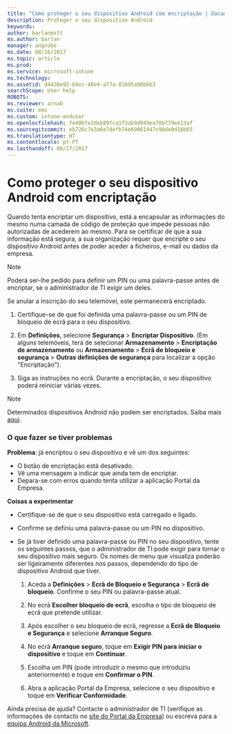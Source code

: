 ```yaml
---
title: "Como proteger o seu dispositivo Android com encriptação | Documentos da Microsoft"
description: Proteger o seu dispositivo Android
keywords: 
author: barlanmsft
ms.author: barlan
manager: angrobe
ms.date: 08/16/2017
ms.topic: article
ms.prod: 
ms.service: microsoft-intune
ms.technology: 
ms.assetid: d4430e92-04cc-48e9-a77a-81b95a90b6b3
searchScope: User help
ROBOTS: 
ms.reviewer: arnab
ms.suite: ems
ms.custom: intune-enduser
ms.openlocfilehash: fe406fe2deb89fca1f3ab9d949ea78b779ee13af
ms.sourcegitcommit: eb726c7e3a6e7defb74e69861447c96de0d1bb65
ms.translationtype: HT
ms.contentlocale: pt-PT
ms.lasthandoff: 08/17/2017
---
```

# <a name="how-to-protect-your-android-device-using-encryption"></a>Como proteger o seu dispositivo Android com encriptação

Quando tenta encriptar um dispositivo, está a encapsular as informações do mesmo numa camada de código de proteção que impede pessoas não autorizadas de acederem ao mesmo. Para se certificar de que a sua informação está segura, a sua organização requer que encripte o seu dispositivo Android antes de poder aceder a ficheiros, e-mail ou dados da empresa.

> [!Note]
> Poderá ser-lhe pedido para definir um PIN ou uma palavra-passe antes de encriptar, se o administrador de TI exigir um deles.

Se anular a inscrição do seu telemóvel, este permanecerá encriptado.

1.  Certifique-se de que foi definida uma palavra-passe ou um PIN de bloqueio de ecrã para o seu dispositivo.

2.  Em **Definições**, selecione **Segurança** > **Encriptar Dispositivo**.
    (Em alguns telemóveis, terá de selecionar **Armazenamento** > **Encriptação de armazenamento** ou **Armazenamento** > **Ecrã de bloqueio e segurança** > **Outras definições de segurança** para localizar a opção "Encriptação").

3.  Siga as instruções no ecrã. Durante a encriptação, o seu dispositivo poderá reiniciar várias vezes.

> [!Note]
> Determinados dispositivos Android não podem ser encriptados. Saiba mais [aqui](your-device-appears-encrypted-but-cp-says-otherwise-android.md).

### <a name="what-to-do-if-you-have-issues"></a>O que fazer se tiver problemas
**Problema**: já encriptou o seu dispositivo e vê um dos seguintes:

- O botão de encriptação está desativado.
- Vê uma mensagem a indicar que ainda tem de encriptar.
- Depara-se com erros quando tenta utilizar a aplicação Portal da Empresa.

**Coisas a experimentar**

- Certifique-se de que o seu dispositivo está carregado e ligado.
- Confirme se definiu uma palavra-passe ou um PIN no dispositivo.
- Se já tiver definido uma palavra-passe ou PIN no seu dispositivo, tente os seguintes passos, que o administrador de TI pode exigir para tornar o seu dispositivo mais seguro. Os nomes de menu que visualiza poderão ser ligeiramente diferentes nos passos, dependendo do tipo de dispositivo Android que tiver.

    1. Aceda a **Definições** > **Ecrã de Bloqueio e Segurança** > **Ecrã de bloqueio**. Confirme o seu PIN ou palavra-passe atual.

    2. No ecrã **Escolher bloqueio de ecrã**, escolha o tipo de bloqueio de ecrã que pretende utilizar. 

    3. Após escolher o seu bloqueio de ecrã, regresse a **Ecrã de Bloqueio e Segurança** e selecione **Arranque Seguro**. 
    
    4. No ecrã **Arranque seguro**, toque em **Exigir PIN para iniciar o dispositivo** e toque em **Continuar**.

    5. Escolha um PIN (pode introduzir o mesmo que introduziu anteriormente) e toque em **Confirmar o PIN**.

    6. Abra a aplicação Portal da Empresa, selecione o seu dispositivo e toque em **Verificar Conformidade**.

Ainda precisa de ajuda? Contacte o administrador de TI (verifique as informações de contacto no [site do Portal da Empresa](http://portal.manage.microsoft.com)) ou escreva para a <a href="mailto:wintunedroidfbk@microsoft.com?subject=I'm having trouble with encryption on my Android device&body=Describe the issue you're experiencing here.">equipa Android da Microsoft</a>.
